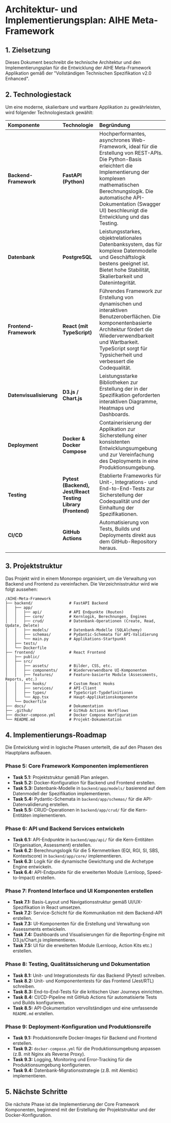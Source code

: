 # Architektur- und Implementierungsplan: AIHE Meta-Framework

## 1. Zielsetzung

Dieses Dokument beschreibt die technische Architektur und den Implementierungsplan für die Entwicklung der AIHE Meta-Framework Applikation gemäß der "Vollständigen Technischen Spezifikation v2.0 Enhanced".

## 2. Technologiestack

Um eine moderne, skalierbare und wartbare Applikation zu gewährleisten, wird folgender Technologiestack gewählt:

| Komponente | Technologie | Begründung |
| :--- | :--- | :--- |
| **Backend-Framework** | **FastAPI (Python)** | Hochperformantes, asynchrones Web-Framework, ideal für die Erstellung von REST-APIs. Die Python-Basis erleichtert die Implementierung der komplexen mathematischen Berechnungslogik. Die automatische API-Dokumentation (Swagger UI) beschleunigt die Entwicklung und das Testing. |
| **Datenbank** | **PostgreSQL** | Leistungsstarkes, objektrelationales Datenbanksystem, das für komplexe Datenmodelle und Geschäftslogik bestens geeignet ist. Bietet hohe Stabilität, Skalierbarkeit und Datenintegrität. |
| **Frontend-Framework** | **React (mit TypeScript)** | Führendes Framework zur Erstellung von dynamischen und interaktiven Benutzeroberflächen. Die komponentenbasierte Architektur fördert die Wiederverwendbarkeit und Wartbarkeit. TypeScript sorgt für Typsicherheit und verbessert die Codequalität. |
| **Datenvisualisierung** | **D3.js / Chart.js** | Leistungsstarke Bibliotheken zur Erstellung der in der Spezifikation geforderten interaktiven Diagramme, Heatmaps und Dashboards. |
| **Deployment** | **Docker & Docker Compose** | Containerisierung der Applikation zur Sicherstellung einer konsistenten Entwicklungsumgebung und zur Vereinfachung des Deployments in eine Produktionsumgebung. |
| **Testing** | **Pytest (Backend), Jest/React Testing Library (Frontend)** | Etablierte Frameworks für Unit-, Integrations- und End-to-End-Tests zur Sicherstellung der Codequalität und der Einhaltung der Spezifikationen. |
| **CI/CD** | **GitHub Actions** | Automatisierung von Tests, Builds und Deployments direkt aus dem GitHub-Repository heraus. |

## 3. Projektstruktur

Das Projekt wird in einem Monorepo organisiert, um die Verwaltung von Backend und Frontend zu vereinfachen. Die Verzeichnisstruktur wird wie folgt aussehen:

```
/AIHE-Meta-Framework
├── backend/                # FastAPI Backend
│   ├── app/
│   │   ├── api/            # API Endpunkte (Routen)
│   │   ├── core/           # Kernlogik, Berechnungen, Engines
│   │   ├── crud/           # Datenbank-Operationen (Create, Read, Update, Delete)
│   │   ├── models/         # Datenbank-Modelle (SQLAlchemy)
│   │   ├── schemas/        # Pydantic-Schemata für API-Validierung
│   │   └── main.py         # Applikations-Startpunkt
│   ├── tests/
│   └── Dockerfile
├── frontend/               # React Frontend
│   ├── public/
│   ├── src/
│   │   ├── assets/         # Bilder, CSS, etc.
│   │   ├── components/     # Wiederverwendbare UI-Komponenten
│   │   ├── features/       # Feature-basierte Module (Assessments, Reports, etc.)
│   │   ├── hooks/          # Custom React Hooks
│   │   ├── services/       # API-Client
│   │   ├── types/          # TypeScript-Typdefinitionen
│   │   └── App.tsx         # Haupt-Applikationskomponente
│   └── Dockerfile
├── docs/                   # Dokumentation
├── .github/                # GitHub Actions Workflows
├── docker-compose.yml      # Docker Compose Konfiguration
└── README.md               # Projekt-Dokumentation
```

## 4. Implementierungs-Roadmap

Die Entwicklung wird in logische Phasen unterteilt, die auf den Phasen des Hauptplans aufbauen.

### Phase 5: Core Framework Komponenten implementieren
- **Task 5.1:** Projektstruktur gemäß Plan anlegen.
- **Task 5.2:** Docker-Konfiguration für Backend und Frontend erstellen.
- **Task 5.3:** Datenbank-Modelle in `backend/app/models/` basierend auf dem Datenmodell der Spezifikation implementieren.
- **Task 5.4:** Pydantic-Schemata in `backend/app/schemas/` für die API-Datenvalidierung erstellen.
- **Task 5.5:** CRUD-Operationen in `backend/app/crud/` für die Kern-Entitäten implementieren.

### Phase 6: API und Backend Services entwickeln
- **Task 6.1:** API-Endpunkte in `backend/app/api/` für die Kern-Entitäten (Organisation, Assessment) erstellen.
- **Task 6.2:** Berechnungslogik für die 5 Kernmetriken (EQI, RGI, SI, SBS, Kontextscore) in `backend/app/core/` implementieren.
- **Task 6.3:** Logik für die dynamische Gewichtung und die Archetype Engine entwickeln.
- **Task 6.4:** API-Endpunkte für die erweiterten Module (Lernloop, Speed-to-Impact) erstellen.

### Phase 7: Frontend Interface und UI Komponenten erstellen
- **Task 7.1:** Basis-Layout und Navigationsstruktur gemäß UI/UX-Spezifikation in React umsetzen.
- **Task 7.2:** Service-Schicht für die Kommunikation mit dem Backend-API erstellen.
- **Task 7.3:** UI-Komponenten für die Erstellung und Verwaltung von Assessments entwickeln.
- **Task 7.4:** Dashboards und Visualisierungen für die Reporting-Engine mit D3.js/Chart.js implementieren.
- **Task 7.5:** UI für die erweiterten Module (Lernloop, Action Kits etc.) erstellen.

### Phase 8: Testing, Qualitätssicherung und Dokumentation
- **Task 8.1:** Unit- und Integrationstests für das Backend (Pytest) schreiben.
- **Task 8.2:** Unit- und Komponententests für das Frontend (Jest/RTL) schreiben.
- **Task 8.3:** End-to-End-Tests für die kritischen User Journeys einrichten.
- **Task 8.4:** CI/CD-Pipeline mit GitHub Actions für automatisierte Tests und Builds konfigurieren.
- **Task 8.5:** API-Dokumentation vervollständigen und eine umfassende `README.md` erstellen.

### Phase 9: Deployment-Konfiguration und Produktionsreife
- **Task 9.1:** Produktionsreife Docker-Images für Backend und Frontend erstellen.
- **Task 9.2:** `docker-compose.yml` für die Produktionsumgebung anpassen (z.B. mit Nginx als Reverse Proxy).
- **Task 9.3:** Logging, Monitoring und Error-Tracking für die Produktionsumgebung konfigurieren.
- **Task 9.4:** Datenbank-Migrationsstrategie (z.B. mit Alembic) implementieren.

## 5. Nächste Schritte

Die nächste Phase ist die Implementierung der Core Framework Komponenten, beginnend mit der Erstellung der Projektstruktur und der Docker-Konfiguration.

